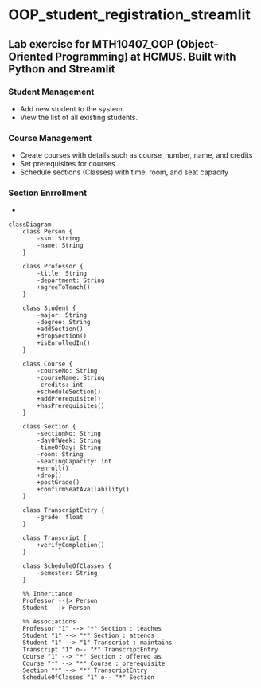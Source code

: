 # OOP_student_registration_streamlit
Lab exercise for MTH10407_OOP (Object-Oriented Programming) at HCMUS. Built with Python and Streamlit
---

### Student Management
- Add new student to the system.
- View the list of all existing students.

### Course Management
- Create courses with details such as course_number, name, and credits
- Set prerequisites for courses
- Schedule sections (Classes) with time, room, and seat capacity

### Section Enrrollment
- 
```mermaid
classDiagram
    class Person {
        -ssn: String
        -name: String
    }

    class Professor {
        -title: String
        -department: String
        +agreeToTeach()
    }

    class Student {
        -major: String
        -degree: String
        +addSection()
        +dropSection()
        +isEnrolledIn()
    }

    class Course {
        -courseNo: String
        -courseName: String
        -credits: int
        +scheduleSection()
        +addPrerequisite()
        +hasPrerequisites()
    }

    class Section {
        -sectionNo: String
        -dayOfWeek: String
        -timeOfDay: String
        -room: String
        -seatingCapacity: int
        +enroll()
        +drop()
        +postGrade()
        +confirmSeatAvailability()
    }

    class TranscriptEntry {
        -grade: float
    }

    class Transcript {
        +verifyCompletion()
    }

    class ScheduleOfClasses {
        -semester: String
    }

    %% Inheritance
    Professor --|> Person
    Student --|> Person

    %% Associations
    Professor "1" --> "*" Section : teaches
    Student "1" --> "*" Section : attends
    Student "1" --> "1" Transcript : maintains
    Transcript "1" o-- "*" TranscriptEntry
    Course "1" --> "*" Section : offered as
    Course "*" --> "*" Course : prerequisite
    Section "*" --> "*" TranscriptEntry
    ScheduleOfClasses "1" o-- "*" Section

